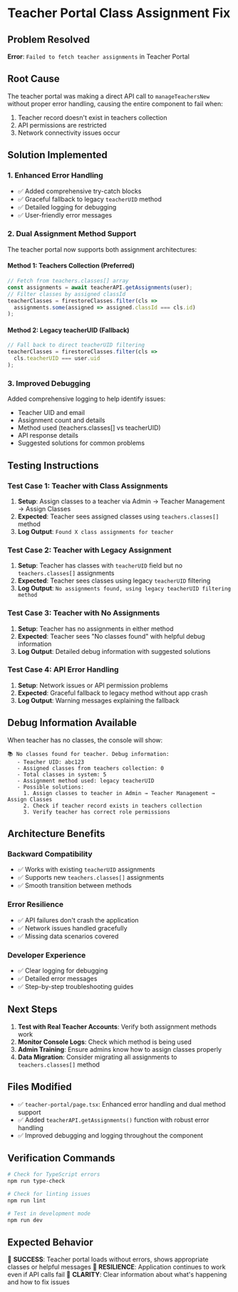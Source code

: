 # Teacher Portal Class Assignment Fix

## Problem Resolved
**Error**: `Failed to fetch teacher assignments` in Teacher Portal

## Root Cause
The teacher portal was making a direct API call to `manageTeachersNew` without proper error handling, causing the entire component to fail when:
1. Teacher record doesn't exist in teachers collection
2. API permissions are restricted
3. Network connectivity issues occur

## Solution Implemented

### 1. Enhanced Error Handling
- ✅ Added comprehensive try-catch blocks
- ✅ Graceful fallback to legacy `teacherUID` method
- ✅ Detailed logging for debugging
- ✅ User-friendly error messages

### 2. Dual Assignment Method Support
The teacher portal now supports both assignment architectures:

#### Method 1: Teachers Collection (Preferred)
```typescript
// Fetch from teachers.classes[] array
const assignments = await teacherAPI.getAssignments(user);
// Filter classes by assigned classId
teacherClasses = firestoreClasses.filter(cls => 
  assignments.some(assigned => assigned.classId === cls.id)
);
```

#### Method 2: Legacy teacherUID (Fallback)
```typescript
// Fall back to direct teacherUID filtering
teacherClasses = firestoreClasses.filter(cls => 
  cls.teacherUID === user.uid
);
```

### 3. Improved Debugging
Added comprehensive logging to help identify issues:
- Teacher UID and email
- Assignment count and details
- Method used (teachers.classes[] vs teacherUID)
- API response details
- Suggested solutions for common problems

## Testing Instructions

### Test Case 1: Teacher with Class Assignments
1. **Setup**: Assign classes to a teacher via Admin → Teacher Management → Assign Classes
2. **Expected**: Teacher sees assigned classes using `teachers.classes[]` method
3. **Log Output**: `Found X class assignments for teacher`

### Test Case 2: Teacher with Legacy Assignment
1. **Setup**: Teacher has classes with `teacherUID` field but no `teachers.classes[]` assignments
2. **Expected**: Teacher sees classes using legacy `teacherUID` filtering
3. **Log Output**: `No assignments found, using legacy teacherUID filtering method`

### Test Case 3: Teacher with No Assignments
1. **Setup**: Teacher has no assignments in either method
2. **Expected**: Teacher sees "No classes found" with helpful debug information
3. **Log Output**: Detailed debug information with suggested solutions

### Test Case 4: API Error Handling
1. **Setup**: Network issues or API permission problems
2. **Expected**: Graceful fallback to legacy method without app crash
3. **Log Output**: Warning messages explaining the fallback

## Debug Information Available

When teacher has no classes, the console will show:
```
📚 No classes found for teacher. Debug information:
   - Teacher UID: abc123
   - Assigned classes from teachers collection: 0
   - Total classes in system: 5
   - Assignment method used: legacy teacherUID
   - Possible solutions:
     1. Assign classes to teacher in Admin → Teacher Management → Assign Classes
     2. Check if teacher record exists in teachers collection
     3. Verify teacher has correct role permissions
```

## Architecture Benefits

### Backward Compatibility
- ✅ Works with existing `teacherUID` assignments
- ✅ Supports new `teachers.classes[]` assignments
- ✅ Smooth transition between methods

### Error Resilience
- ✅ API failures don't crash the application
- ✅ Network issues handled gracefully
- ✅ Missing data scenarios covered

### Developer Experience
- ✅ Clear logging for debugging
- ✅ Detailed error messages
- ✅ Step-by-step troubleshooting guides

## Next Steps

1. **Test with Real Teacher Accounts**: Verify both assignment methods work
2. **Monitor Console Logs**: Check which method is being used
3. **Admin Training**: Ensure admins know how to assign classes properly
4. **Data Migration**: Consider migrating all assignments to `teachers.classes[]` method

## Files Modified

- ✅ `teacher-portal/page.tsx`: Enhanced error handling and dual method support
- ✅ Added `teacherAPI.getAssignments()` function with robust error handling
- ✅ Improved debugging and logging throughout the component

## Verification Commands

```bash
# Check for TypeScript errors
npm run type-check

# Check for linting issues
npm run lint

# Test in development mode
npm run dev
```

## Expected Behavior

🎯 **SUCCESS**: Teacher portal loads without errors, shows appropriate classes or helpful messages
🎯 **RESILIENCE**: Application continues to work even if API calls fail
🎯 **CLARITY**: Clear information about what's happening and how to fix issues
